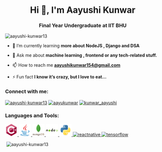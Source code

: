 <!-- ### Hi there 👋 -->

<h1 align="center">Hi 👋, I'm Aayushi Kunwar</h1>
<h3 align="center">Final Year Undergraduate at IIT BHU</h3>

<p align="left"> <img src="https://komarev.com/ghpvc/?username=aayushi-kunwar13&label=Profile%20views&color=0e75b6&style=flat" alt="aayushi-kunwar13" /> </p>

<!-- <img align = "right" alt = "Coding" width = "400" src = "https://i.gifer.com/JXA0.gif"> -->
<!-- <p align="right"> <img src="https://i.gifer.com/JXA0.gif" alt="coding" /> </p> -->
<!-- <p>&nbsp;<img align="right" src="https://i.gifer.com/JXA0.gif" alt="aayushi-kunwar13" /></p>
 -->

- 🌱 I’m currently learning **more about NodeJS , Django and DSA**

- 💬 Ask me about **machine learning , frontend or any tech-related stuff.**

- 📫 How to reach me **aayushikunwar154@gmail.com**

- ⚡ Fun fact **I know it’s crazy, but I love to eat…**

<h3 align="left">Connect with me:</h3>
<p align="left">
<a href="https://linkedin.com/in/aayushi-kunwar13" target="blank"><img align="center" src="https://raw.githubusercontent.com/rahuldkjain/github-profile-readme-generator/master/src/images/icons/Social/linked-in-alt.svg" alt="aayushi-kunwar13" height="30" width="40" /></a>
<a href="https://kaggle.com/aayukunwar" target="blank"><img align="center" src="https://raw.githubusercontent.com/rahuldkjain/github-profile-readme-generator/master/src/images/icons/Social/kaggle.svg" alt="aayukunwar" height="30" width="40" /></a>
<a href="https://instagram.com/kunwar_aayushi" target="blank"><img align="center" src="https://raw.githubusercontent.com/rahuldkjain/github-profile-readme-generator/master/src/images/icons/Social/instagram.svg" alt="kunwar_aayushi" height="30" width="40" /></a>
</p>

<h3 align="left">Languages and Tools:</h3>
<p align="left"> <a href="https://www.w3schools.com/cpp/" target="_blank"> <img src="https://raw.githubusercontent.com/devicons/devicon/master/icons/cplusplus/cplusplus-original.svg" alt="cplusplus" width="40" height="40"/> </a> <a href="https://www.java.com" target="_blank"> <img src="https://raw.githubusercontent.com/devicons/devicon/master/icons/java/java-original.svg" alt="java" width="40" height="40"/> </a> <a href="https://www.mongodb.com/" target="_blank"> <img src="https://raw.githubusercontent.com/devicons/devicon/master/icons/mongodb/mongodb-original-wordmark.svg" alt="mongodb" width="40" height="40"/> </a> <a href="https://nodejs.org" target="_blank"> <img src="https://raw.githubusercontent.com/devicons/devicon/master/icons/nodejs/nodejs-original-wordmark.svg" alt="nodejs" width="40" height="40"/> </a> <a href="https://www.python.org" target="_blank"> <img src="https://raw.githubusercontent.com/devicons/devicon/master/icons/python/python-original.svg" alt="python" width="40" height="40"/> </a> <a href="https://reactnative.dev/" target="_blank"> <img src="https://reactnative.dev/img/header_logo.svg" alt="reactnative" width="40" height="40"/> </a> <a href="https://www.tensorflow.org" target="_blank"> <img src="https://www.vectorlogo.zone/logos/tensorflow/tensorflow-icon.svg" alt="tensorflow" width="40" height="40"/> </a> </p>

<p>&nbsp;<img align="center" src="https://github-readme-stats.vercel.app/api?username=aayushi-kunwar13&show_icons=true&locale=en" alt="aayushi-kunwar13" /></p>


<!--
**aayushi-kunwar13/aayushi-kunwar13** is a ✨ _special_ ✨ repository because its `README.md` (this file) appears on your GitHub profile.

Here are some ideas to get you started:

- 🔭 I’m currently working on ...
- 🌱 I’m currently learning ...
- 👯 I’m looking to collaborate on ...
- 🤔 I’m looking for help with ...
- 💬 Ask me about ...
- 📫 How to reach me: ...
- 😄 Pronouns: ...
- ⚡ Fun fact: ...
-->
